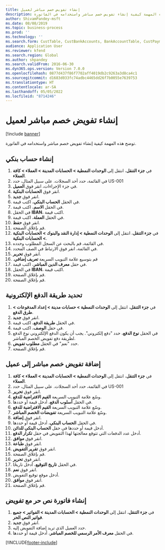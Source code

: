 ```yaml
---
title: إنشاء تفويض خصم مباشر لعميل
description: توضح هذه المهمة كيفية إنشاء تفويض خصم مباشر واستخدامه في الفاتورة.
author: ShivamPandey-msft
ms.date: 08/08/2019
ms.topic: business-process
ms.prod: ''
ms.technology: ''
ms.search.form: CustTable, CustBankAccounts, BankAccountTable, CustPaymMode, CustDirectDebitMandate, BankAccountTableLookUp, SrsReportViewerForm,  LogisticsAddressCityLookup, CustFreeInvoice, CustTableLookup
audience: Application User
ms.reviewer: kfend
ms.search.region: Global
ms.author: shpandey
ms.search.validFrom: 2016-06-30
ms.dyn365.ops.version: Version 7.0.0
ms.openlocfilehash: 0877d437f86f7702aff4019db2c9263a3d8ca4c1
ms.sourcegitcommit: d1683d033fc74adbc4465dd26f7b0055e7639753
ms.translationtype: HT
ms.contentlocale: ar-SA
ms.lasthandoff: 05/05/2022
ms.locfileid: "8714246"
---
```

# <a name="create-a-direct-debit-mandate-for-a-customer"></a>إنشاء تفويض خصم مباشر لعميل

[!include [banner](../../includes/banner.md)]

توضح هذه المهمة كيفية إنشاء تفويض خصم مباشر واستخدامه في الفاتورة.


## <a name="create-a-bank-account"></a>إنشاء حساب بنكي
1. في **جزء التنقل**، انتقل إلى **الوحدات النمطية > الحسابات المدينة > العملاء > كافة العملاء**.
2. في القائمة، حدد أحد السجلات. على سبيل المثال، حدد US-001
3. في جزء الإجراءات، انقر فوق **العميل**.
4. انقر فوق **الحسابات البنكية**.
5. انقر فوق **جديد**.
6. في الحقل **الحساب البنكي**، اكتب قيمة.
7. في الحقل **الاسم**، اكتب قيمة.
8. في الحقل **IBAN‬**، اكتب قيمة.
9. في الحقل **العملة**، اكتب قيمة.
10. انقر فوق **حفظ**.
11. قم بإغلاق الصفحة.
12. في **جزء التنقل**، انتقل إلى **الوحدات النمطية > إدارة النقد والبنوك‬ > الحسابات البنكية > الحسابات البنكية**.
13. في القائمة، قم بالبحث عن السجل المطلوب وحدده.
14. في القائمة، انقر فوق الارتباط في الصف المحدد.
15. انقر فوق **تحرير**.
16. ‏‫قم بتوسيع علامة التبويب السريعة **تعريف إضافي**.
17. في حقل ‏**معرف الدين المباشر**، اكتب قيمة.
18. في الحقل **IBAN‬**، اكتب قيمة.
19. قم بإغلاق الصفحة.
20. قم بإغلاق الصفحة.

## <a name="define-the-electronic-payment-method"></a>تحديد طريقة الدفع الإلكترونية
1. في **جزء التنقل**، انتقل إلى **الوحدات النمطية‬ > حسابات مدينة‬ > إعداد المدفوعات‬ > طرق الدفع**‬.
2. انقر فوق **جديد**.
3. في الحقل **طريقة الدفع**، اكتب قيمة.
4. في حقل **الوصف**، اكتب قيمة.
5. في الحقل **نوع الدفع**، حدد "دفع إلكتروني". يجب أن يكون الدفع الإلكتروني نوع الدفع لطريقة دفع تفويض الخصم المباشر.
6. حدد "نعم" في الحقل **مطلوب تفويض‬**.
7. قم بإغلاق الصفحة.

## <a name="add-a-direct-debit-mandate-to-a-customer"></a>إضافة تفويض خصم مباشر إلى عميل
1. في **جزء التنقل**، انتقل إلى **الوحدات النمطية > الحسابات المدينة > العملاء > كافة العملاء**.
2. في القائمة، حدد أحد السجلات. على سبيل المثال، حدد US-001
3. انقر فوق **تحرير**.
4. وسّع علامة التبويب السريعة **القيم الافتراضية للدفع‬**.
5. في الحقل **أسلوب الدفع**، أدخل قيمة أو حددها.
6. وسّع علامة التبويب السريعة **القيم الافتراضية للدفع‬**.
7. وسّع علامة التبويب السريعة **تفويضات الخصم المباشر**.
8. انقر فوق **إضافة**.
9. في الحقل **الحساب البنكي**، أدخل قيمة أو حددها.
10. أدخل قيمة أو حددها في حقل **الحساب البنكي للدائن**.
11. أدخل عدد الدفعات التي تتوقع معالجتها لهذا التفويض في حقل **تكرار الدفع‬**.
12. انقر فوق **موافق**.
13. انقر فوق **طباعة**.
14. انقر فوق **تقرير التفويض**.
15. قم بإغلاق الصفحة.
16. انقر فوق **تحرير**.
17. في الحقل **تاريخ التوقيع**، أدخل تاريخًا.
18. انقر فوق **نعم**.
19. أدخل موقع توقيع التفويض.
20. انقر فوق **موافق**.
21. قم بإغلاق الصفحة.

## <a name="create-a-free-text-invoice-with-mandate"></a>إنشاء فاتورة نص حر مع تفويض
1. في **جزء التنقل**، انتقل إلى **الوحدات النمطية > الحسابات المدينة > الفواتير > جميع فواتير النص الحر**.
2. انقر فوق **جديد**.
3. حدد العميل الذي تريد إضافة التفويض إليه.
4. في الحقل **معرف الأمر الرسمي للخصم المباشر**، أدخل قيمة أو حددها.



[!INCLUDE[footer-include](../../../includes/footer-banner.md)]
